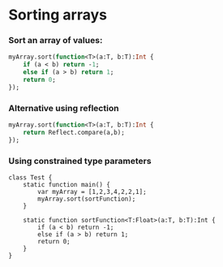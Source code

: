 # Sorting arrays

### Sort an array of values:


```haxe
myArray.sort(function<T>(a:T, b:T):Int {
    if (a < b) return -1;
    else if (a > b) return 1;
    return 0;
});

```

### Alternative using reflection
  
```haxe
myArray.sort(function<T>(a:T, b:T):Int {
    return Reflect.compare(a,b);
});
```

### Using constrained type parameters

```
class Test {
    static function main() {
        var myArray = [1,2,3,4,2,2,1];
        myArray.sort(sortFunction);
    }
    
    static function sortFunction<T:Float>(a:T, b:T):Int {
        if (a < b) return -1;
        else if (a > b) return 1;
        return 0;
    }
}
```